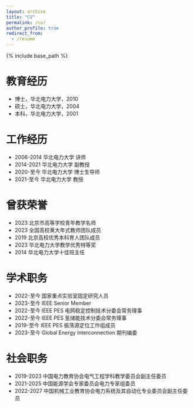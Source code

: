 ```yaml
---
layout: archive
title: "CV"
permalink: /cv/
author_profile: true
redirect_from:
  - /resume
---
```


{% include base_path %}

教育经历
======
* 博士，华北电力大学，2010
* 硕士，华北电力大学，2004
* 本科，华北电力大学，2001

工作经历
======
* 2006-2014 华北电力大学 讲师
* 2014-2021 华北电力大学 副教授
* 2020-至今 华北电力大学 博士生导师
* 2021-至今 华北电力大学 教授
  
曾获荣誉
======
* 2023 北京市高等学校青年教学名师
* 2023 全国高校黄大年式教师团队成员
* 2019 北京高校优秀本科育人团队成员
* 2023 华北电力大学教学优秀特等奖
* 2014 华北电力大学十佳班主任

学术职务
======
* 2022-至今 国家重点实验室固定研究人员
* 2023-至今 IEEE Senior Member
* 2022-至今 IEEE PES 电网稳定控制技术分委会常务理事
* 2022-至今 IEEE PES 氢储能技术分委会常务理事
* 2019-至今 IEEE PES 振荡源定位工作组成员
* 2023-至今 Global Energy Interconnection 期刊编委

社会职务
======
* 2019-2023 中国电力教育协会电气工程学科教学委员会副主任委员
* 2021-2025 中国能源学会专家委员会电力专家组委员
* 2022-2027 中国机械工业教育协会电力系统及其自动化专业委员会副主任委员

